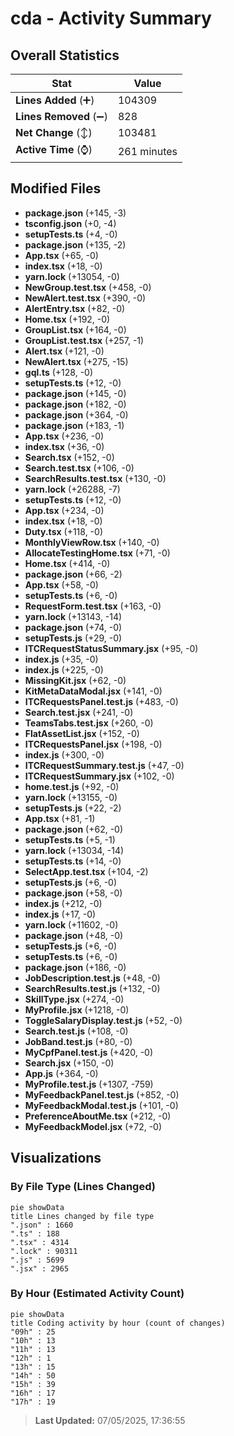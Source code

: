 # cda - Activity Summary 

## Overall Statistics

| Stat                   | Value                                                             |
| ---------------------- | ----------------------------------------------------------------- |
| **Lines Added** (➕)   | 104309                                          |
| **Lines Removed** (➖) | 828                                        |
| **Net Change** (↕)    | 103481                |
| **Active Time** (⌚)   | 261 minutes |


## Modified Files
- **package.json** (+145, -3)
- **tsconfig.json** (+0, -4)
- **setupTests.ts** (+4, -0)
- **package.json** (+135, -2)
- **App.tsx** (+65, -0)
- **index.tsx** (+18, -0)
- **yarn.lock** (+13054, -0)
- **NewGroup.test.tsx** (+458, -0)
- **NewAlert.test.tsx** (+390, -0)
- **AlertEntry.tsx** (+82, -0)
- **Home.tsx** (+192, -0)
- **GroupList.tsx** (+164, -0)
- **GroupList.test.tsx** (+257, -1)
- **Alert.tsx** (+121, -0)
- **NewAlert.tsx** (+275, -15)
- **gql.ts** (+128, -0)
- **setupTests.ts** (+12, -0)
- **package.json** (+145, -0)
- **package.json** (+182, -0)
- **package.json** (+364, -0)
- **package.json** (+183, -1)
- **App.tsx** (+236, -0)
- **index.tsx** (+36, -0)
- **Search.tsx** (+152, -0)
- **Search.test.tsx** (+106, -0)
- **SearchResults.test.tsx** (+130, -0)
- **yarn.lock** (+26288, -7)
- **setupTests.ts** (+12, -0)
- **App.tsx** (+234, -0)
- **index.tsx** (+18, -0)
- **Duty.tsx** (+118, -0)
- **MonthlyViewRow.tsx** (+140, -0)
- **AllocateTestingHome.tsx** (+71, -0)
- **Home.tsx** (+414, -0)
- **package.json** (+66, -2)
- **App.tsx** (+58, -0)
- **setupTests.ts** (+6, -0)
- **RequestForm.test.tsx** (+163, -0)
- **yarn.lock** (+13143, -14)
- **package.json** (+74, -0)
- **setupTests.js** (+29, -0)
- **ITCRequestStatusSummary.jsx** (+95, -0)
- **index.js** (+35, -0)
- **index.js** (+225, -0)
- **MissingKit.jsx** (+62, -0)
- **KitMetaDataModal.jsx** (+141, -0)
- **ITCRequestsPanel.test.js** (+483, -0)
- **Search.test.jsx** (+241, -0)
- **TeamsTabs.test.jsx** (+260, -0)
- **FlatAssetList.jsx** (+152, -0)
- **ITCRequestsPanel.jsx** (+198, -0)
- **index.js** (+300, -0)
- **ITCRequestSummary.test.js** (+47, -0)
- **ITCRequestSummary.jsx** (+102, -0)
- **home.test.js** (+92, -0)
- **yarn.lock** (+13155, -0)
- **setupTests.js** (+22, -2)
- **App.tsx** (+81, -1)
- **package.json** (+62, -0)
- **setupTests.ts** (+5, -1)
- **yarn.lock** (+13034, -14)
- **setupTests.ts** (+14, -0)
- **SelectApp.test.tsx** (+104, -2)
- **setupTests.js** (+6, -0)
- **package.json** (+58, -0)
- **index.js** (+212, -0)
- **index.js** (+17, -0)
- **yarn.lock** (+11602, -0)
- **package.json** (+48, -0)
- **setupTests.js** (+6, -0)
- **setupTests.ts** (+6, -0)
- **package.json** (+186, -0)
- **JobDescription.test.js** (+48, -0)
- **SearchResults.test.js** (+132, -0)
- **SkillType.jsx** (+274, -0)
- **MyProfile.jsx** (+1218, -0)
- **ToggleSalaryDisplay.test.js** (+52, -0)
- **Search.test.js** (+108, -0)
- **JobBand.test.js** (+80, -0)
- **MyCpfPanel.test.js** (+420, -0)
- **Search.jsx** (+150, -0)
- **App.js** (+364, -0)
- **MyProfile.test.js** (+1307, -759)
- **MyFeedbackPanel.test.js** (+852, -0)
- **MyFeedbackModal.test.js** (+101, -0)
- **PreferenceAboutMe.tsx** (+212, -0)
- **MyFeedbackModel.jsx** (+72, -0)

## Visualizations

### By File Type (Lines Changed)

```mermaid
pie showData
title Lines changed by file type
".json" : 1660
".ts" : 188
".tsx" : 4314
".lock" : 90311
".js" : 5699
".jsx" : 2965
```

### By Hour (Estimated Activity Count)

```mermaid
pie showData
title Coding activity by hour (count of changes)
"09h" : 25
"10h" : 13
"11h" : 13
"12h" : 1
"13h" : 15
"14h" : 50
"15h" : 39
"16h" : 17
"17h" : 19
```


> **Last Updated:** 07/05/2025, 17:36:55
